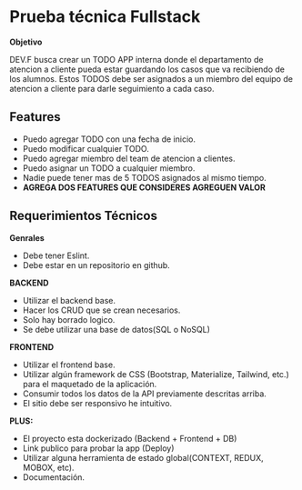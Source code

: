 
# Prueba técnica Fullstack

**Objetivo**

DEV.F busca crear un TODO APP interna donde el departamento de atencion a cliente  pueda estar guardando los casos que va recibiendo de los alumnos. Estos TODOS debe ser asignados a un miembro del equipo de atencion a cliente para darle seguimiento a cada caso.


## Features



* Puedo agregar TODO con una fecha de inicio.
* Puedo modificar cualquier TODO.
* Puedo agregar miembro del team de atencion a clientes.
* Puedo asignar un TODO a cualquier miembro.
* Nadie puede tener mas de 5 TODOS asignados al mismo tiempo.
* **AGREGA DOS FEATURES QUE CONSIDERES AGREGUEN VALOR**


## Requerimientos Técnicos

**Genrales**



* Debe tener Eslint.
* Debe estar en un repositorio en github.

**BACKEND**



* Utilizar el backend base.
* Hacer los CRUD que se crean necesarios.
* Solo hay borrado logico.
* Se debe utilizar una base de datos(SQL o NoSQL)

**FRONTEND**



* Utilizar  el frontend base.
* Utilizar algún framework de CSS (Bootstrap, Materialize, Tailwind, etc.) para el maquetado de la aplicación.
* Consumir todos los datos de la API previamente descritas arriba.
* El sitio debe ser responsivo he intuitivo.

**PLUS:**



* El proyecto esta dockerizado (Backend +  Frontend + DB)
* Link publico para probar la app (Deploy)
* Utilizar alguna herramienta de estado global(CONTEXT, REDUX, MOBOX, etc).
* Documentación.
